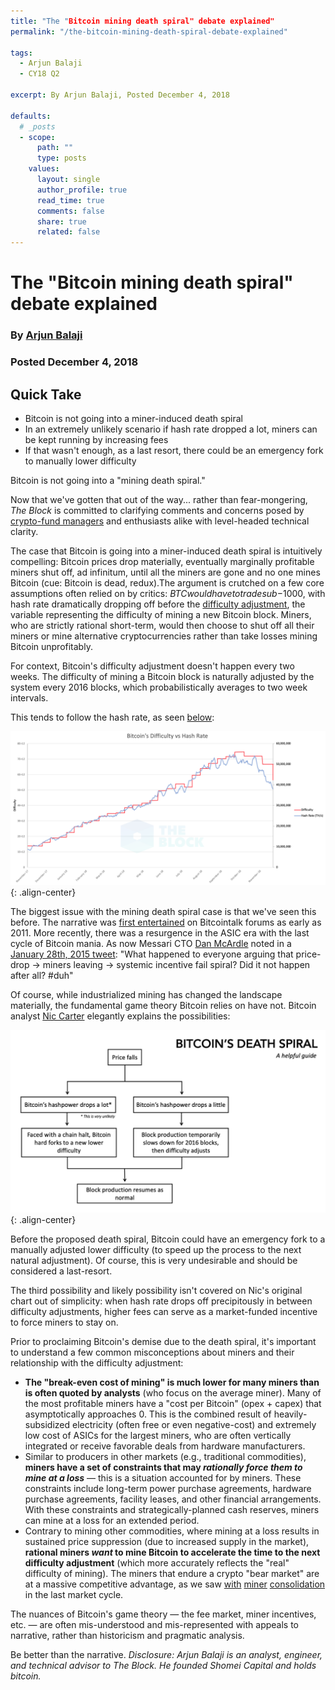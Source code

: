 ```yaml
---
title: "The "Bitcoin mining death spiral" debate explained"
permalink: "/the-bitcoin-mining-death-spiral-debate-explained" 

tags:
  - Arjun Balaji
  - CY18 Q2

excerpt: By Arjun Balaji, Posted December 4, 2018
  
defaults:
  # _posts
  - scope:
      path: ""
      type: posts
    values:
      layout: single
      author_profile: true
      read_time: true
      comments: false
      share: true
      related: false
---
```



# The "Bitcoin mining death spiral" debate explained
### By [Arjun Balaji](https://www.theblockcrypto.com/author/arjun_tb/)
### Posted December 4, 2018


## Quick Take

* Bitcoin is not going into a miner-induced death spiral
* In an extremely unlikely scenario if hash rate dropped a lot, miners can be kept running by increasing fees
* If that wasn't enough, as a last resort, there could be an emergency fork to manually lower difficulty

Bitcoin is not going into a "mining death spiral."

Now that we've gotten that out of the way... rather than fear-mongering, _The Block_ is committed to clarifying comments and concerns posed by [crypto-fund managers](https://twitter.com/AriDavidPaul/status/1069685155202326528) and enthusiasts alike with level-headed technical clarity.

The case that Bitcoin is going into a miner-induced death spiral is intuitively compelling: Bitcoin prices drop materially, eventually marginally profitable miners shut off, ad infinitum, until all the miners are gone and no one mines Bitcoin (cue: Bitcoin is dead, redux).The argument is crutched on a few core assumptions often relied on by critics: $BTC would have to trade sub-$1000, with hash rate dramatically dropping off before the [difficulty adjustment](https://en.bitcoin.it/wiki/Difficulty), the variable representing the difficulty of mining a new Bitcoin block. Miners, who are strictly rational short-term, would then choose to shut off all their miners or mine alternative cryptocurrencies rather than take losses mining Bitcoin unprofitably.

For context, Bitcoin's difficulty adjustment doesn't happen every two weeks. The difficulty of mining a Bitcoin block is naturally adjusted by the system every 2016 blocks, which probabilistically averages to two week intervals.

This tends to follow the hash rate, as seen [below](https://www.theblockcrypto.com/tiny/bitcoins-mining-difficulty-saw-the-largest-drop-in-the-asic-era/):

![Bitcoin difficulty v hashrate](/assets/images/cy18/cy18q4m12/arjun-1.png){: .align-center}

The biggest issue with the mining death spiral case is that we've seen this before. The narrative was [first entertained](https://bitcointalk.org/index.php?topic=46498.0;all) on Bitcointalk forums as early as 2011. More recently, there was a resurgence in the ASIC era with the last cycle of Bitcoin mania. As now Messari CTO [Dan McArdle](https://twitter.com/robustus) noted in a [January 28th, 2015 tweet](https://twitter.com/robustus/status/560586576687013888): "What happened to everyone arguing that price-drop -> miners leaving -> systemic incentive fail spiral? Did it not happen after all? #duh"

Of course, while industrialized mining has changed the landscape materially, the fundamental game theory Bitcoin relies on have not. Bitcoin analyst [Nic Carter](https://twitter.com/nic__carter) elegantly explains the possibilities:

![Bitcoin's death spiral](/assets/images/cy18/cy18q4m12/arjun-2.png){: .align-center}

Before the proposed death spiral, Bitcoin could have an emergency fork to a manually adjusted lower difficulty (to speed up the process to the next natural adjustment). Of course, this is very undesirable and should be considered a last-resort.

The third possibility and likely possibility isn't covered on Nic's original chart out of simplicity: when hash rate drops off precipitously in between difficulty adjustments, higher fees can serve as a market-funded incentive to force miners to stay on.

Prior to proclaiming Bitcoin's demise due to the death spiral, it's important to understand a few common misconceptions about miners and their relationship with the difficulty adjustment:

* **The "break-even cost of mining" is much lower for many miners than is often quoted by analysts** (who focus on the average miner). Many of the most profitable miners have a "cost per Bitcoin" (opex + capex) that asymptotically approaches 0. This is the combined result of heavily-subsidized electricity (often free or even negative-cost) and extremely low cost of ASICs for the largest miners, who are often vertically integrated or receive favorable deals from hardware manufacturers.
* Similar to producers in other markets (e.g., traditional commodities), **miners have a set of constraints that may _rationally force them to mine at a loss_** — this is a situation accounted for by miners. These constraints include long-term power purchase agreements, hardware purchase agreements, facility leases, and other financial arrangements. With these constraints and strategically-planned cash reserves, miners can mine at a loss for an extended period.
* Contrary to mining other commodities, where mining at a loss results in sustained price suppression (due to increased supply in the market), **rational miners _want_ to mine Bitcoin to accelerate the time to the next difficulty adjustment** (which more accurately reflects the "real" difficulty of mining). The miners that endure a crypto "bear market" are at a massive competitive advantage, as we saw [with](https://www.coindesk.com/bitcoin-mining-manufacturer-hashfast-enters-chapter-11-bankruptcy) [miner](https://www.coindesk.com/bitcoin-mining-firm-cointerra-files-chapter-7-bankruptcy) [consolidation](https://www.coindesk.com/coinlabs-alydian-bankruptcy-debt-3-6m) in the last market cycle.

The nuances of Bitcoin's game theory — the fee market, miner incentives, etc. — are often mis-understood and mis-represented with appeals to narrative, rather than historicism and pragmatic analysis.

Be better than the narrative.
_Disclosure: Arjun Balaji is an analyst, engineer, and technical advisor to The Block. He founded Shomei Capital and holds bitcoin._
